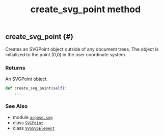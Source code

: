 ﻿---
title: create_svg_point method
second_title: Aspose.SVG for Python via .NET API References
description: 
type: docs
weight: 120
url: /python-net/aspose.svg/svgsvgelement/create_svg_point/
is_root: false
---

## create_svg_point {#}

Creates an SVGPoint object outside of any document trees. The object is initialized to the point (0,0) in the user coordinate system.


### Returns 


An SVGPoint object.


```python
def create_svg_point(self):
    ...
```





### See Also
* module [`aspose.svg`](../../)
* class [`SVGPoint`](/svg/python-net/aspose.svg.datatypes/svgpoint)
* class [`SVGSVGElement`](/svg/python-net/aspose.svg/svgsvgelement)
